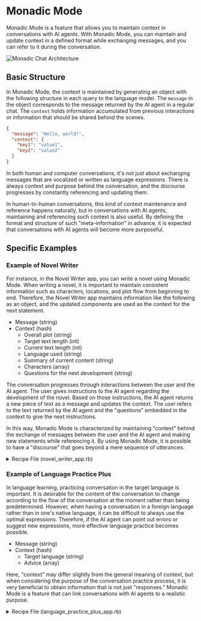 # Monadic Mode

Monadic Mode is a feature that allows you to maintain context in conversations with AI agents. With Monadic Mode, you can maintain and update context in a defined format while exchanging messages, and you can refer to it during the conversation.

![Monadic Chat Architecture](../assets/images/monadic-messaging.svg ':size=200')

## Basic Structure

In Monadic Mode, the context is maintained by generating an object with the following structure in each query to the language model. The `message` in the object corresponds to the message returned by the AI agent in a regular chat. The `context` holds information accumulated from previous interactions or information that should be shared behind the scenes.

```json
{
  "message": "Hello, world!",
  "context": {
    "key1": "value1",
    "key2": "value2"
  }
}
```

In both human and computer conversations, it's not just about exchanging messages that are vocalized or written as language expressions. There is always context and purpose behind the conversation, and the discourse progresses by constantly referencing and updating them.

In human-to-human conversations, this kind of context maintenance and reference happens naturally, but in conversations with AI agents, maintaining and referencing such context is also useful. By defining the format and structure of such "meta-information" in advance, it is expected that conversations with AI agents will become more purposeful.

## Specific Examples

### Example of Novel Writer

For instance, in the Novel Writer app, you can write a novel using Monadic Mode. When writing a novel, it is important to maintain consistent information such as characters, locations, and plot flow from beginning to end. Therefore, the Novel Writer app maintains information like the following as an object, and the updated components are used as the context for the next statement.

- Message (string)
- Context (hash)
  - Overall plot (string)
  - Target text length (int)
  - Current text length (int)
  - Language used (string)
  - Summary of current content (string)
  - Characters (array)
  - Questions for the next development (string)

The conversation progresses through interactions between the user and the AI agent. The user gives instructions to the AI agent regarding the development of the novel. Based on those instructions, the AI agent returns a new piece of text as a message and updates the context. The user refers to the text returned by the AI agent and the "questions" embedded in the context to give the next instructions.

In this way, Monadic Mode is characterized by maintaining "context" behind the exchange of messages between the user and the AI agent and making new statements while referencing it. By using Monadic Mode, it is possible to have a "discourse" that goes beyond a mere sequence of utterances.

<details>
<summary>Recipe File (novel_writer_app.rb)</summary>

![novel_writer_app.rb](https://raw.githubusercontent.com/yohasebe/monadic-chat/main/docker/services/ruby/apps/novel_writer/novel_writer_app.rb ':include :type=code')

</details>

### Example of Language Practice Plus

In language learning, practicing conversation in the target language is important. It is desirable for the content of the conversation to change according to the flow of the conversation at the moment rather than being predetermined. However, when having a conversation in a foreign language rather than in one's native language, it can be difficult to always use the optimal expressions. Therefore, if the AI agent can point out errors or suggest new expressions, more effective language practice becomes possible.

- Message (string)
- Context (hash)
  - Target language (string)
  - Advice (array)

Here, "context" may differ slightly from the general meaning of context, but when considering the purpose of the conversation practice process, it is very beneficial to obtain information that is not just "responses." Monadic Mode is a feature that can link conversations with AI agents to a realistic purpose.

<details>
<summary>Recipe File (language_practice_plus_app.rb)</summary>

![language_practice_plus_app.rb](https://raw.githubusercontent.com/yohasebe/monadic-chat/main/docker/services/ruby/apps/language_practice_plus/language_practice_plus_app.rb ':include :type=code')

</details>
